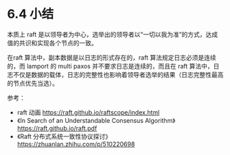 # 6.4 小结

本质上 raft 是以领导者为中心，选举出的领导者以“一切以我为准”的方式，达成值的共识和实现各个节点的一致。

在raft 算法中，副本数据是以日志的形式存在的，raft 算法规定日志必须是连续的，而 lamport 的 multi paxos 并不要求日志是连续的，而且在 raft 算法中，日志不仅是数据的载体，日志的完整性也影响着领导者选举的结果（日志完整性最高的节点优先当选）。

参考：
- raft 动画 https://raft.github.io/raftscope/index.html
- 《In Search of an Understandable Consensus Algorithm》https://raft.github.io/raft.pdf
- 《Raft 分布式系统一致性协议探讨》https://zhuanlan.zhihu.com/p/510220698